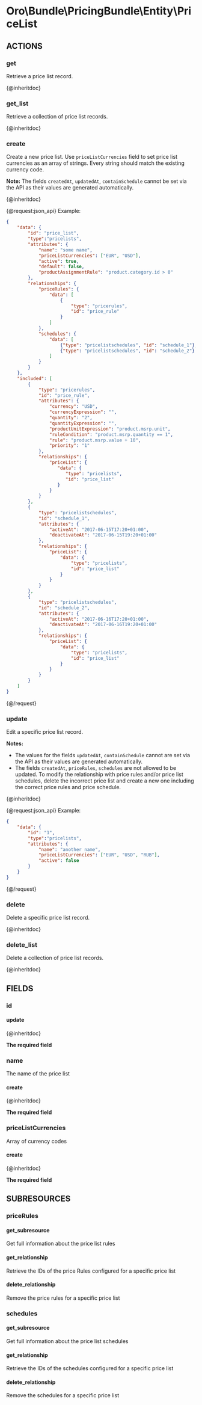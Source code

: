 # Oro\Bundle\PricingBundle\Entity\PriceList

## ACTIONS

### get

Retrieve a price list record.

{@inheritdoc}

### get_list

Retrieve a collection of price list records.

{@inheritdoc}

### create

Create a new price list. Use `priceListCurrencies` field to set price list currencies as an array of strings.
Every string should match the existing currency code.

**Note:** The fields `createdAt`, `updatedAt`, `containSchedule` cannot be set via the API
as their values are generated automatically.

{@inheritdoc}

{@request:json_api}
Example:

```JSON
{
    "data": {
        "id": "price_list",
        "type":"pricelists",
        "attributes": {
            "name": "some name",
            "priceListCurrencies": ["EUR", "USD"],
            "active": true,
            "default": false,
            "productAssignmentRule": "product.category.id > 0"
        },
        "relationships": {  
            "priceRules": {  
                "data": [  
                    {  
                        "type": "pricerules",
                        "id": "price_rule"
                    }
                ]
            },
            "schedules": {
                "data": [
                    {"type": "pricelistschedules", "id": "schedule_1"},
                    {"type": "pricelistschedules", "id": "schedule_2"}
                ]
            }
        }
    },
    "included": [
        { 
            "type": "pricerules",
            "id": "price_rule",
            "attributes": { 
                "currency": "USD",
                "currencyExpression": "",
                "quantity": "2",
                "quantityExpression": "",
                "productUnitExpression": "product.msrp.unit",
                "ruleCondition": "product.msrp.quantity == 1",
                "rule": "product.msrp.value + 10",
                "priority": "1"
            },
            "relationships": {  
                "priceList": {  
                   "data": {  
                      "type": "pricelists",
                      "id": "price_list"
                   }
                }
            }
        },
        {
            "type": "pricelistschedules",
            "id": "schedule_1",
            "attributes": {
                "activeAt": "2017-06-15T17:20+01:00",
                "deactivateAt": "2017-06-15T19:20+01:00"
            },
            "relationships": {
                "priceList": {
                    "data": {
                        "type": "pricelists",
                        "id": "price_list"
                    }
                }
            }
        },
        {
            "type": "pricelistschedules",
            "id": "schedule_2",
            "attributes": {
                "activeAt": "2017-06-16T17:20+01:00",
                "deactivateAt": "2017-06-16T19:20+01:00"
            },
            "relationships": {
                "priceList": {
                    "data": {
                        "type": "pricelists",
                        "id": "price_list"
                    }
                }
            }
        }
    ]
}
```
{@/request}

### update

Edit a specific price list record.

**Notes:**
* The values for the fields `updatedAt`, `containSchedule` cannot are set via the API as their values are generated automatically.
* The fields `createdAt`, `priceRules`, `schedules` are not allowed to be updated.
To modify the relationship with price rules and/or price list schedules, delete the incorrect price list and create a new one including the correct price rules and price schedule.

{@inheritdoc}

{@request:json_api}
Example:

```JSON
{
    "data": {
        "id": "1",
        "type":"pricelists",
        "attributes": {
            "name": "another name",
            "priceListCurrencies": ["EUR", "USD", "RUB"],
            "active": false
        }
    }
}
```
{@/request}

### delete

Delete a specific price list record.

{@inheritdoc}

### delete_list

Delete a collection of price list records.

{@inheritdoc}

## FIELDS

### id

#### update

{@inheritdoc}

**The required field**

### name

The name of the price list

#### create

{@inheritdoc}

**The required field**

### priceListCurrencies

Array of currency codes

#### create

{@inheritdoc}

**The required field**


## SUBRESOURCES

### priceRules

#### get_subresource

Get full information about the price list rules

#### get_relationship

Retrieve the IDs of the price Rules configured for a specific price list

#### delete_relationship

Remove the price rules for a specific price list

### schedules

#### get_subresource

Get full information about the price list schedules

#### get_relationship

Retrieve the IDs of the schedules configured for a specific price list

#### delete_relationship

Remove the schedules for a specific price list
